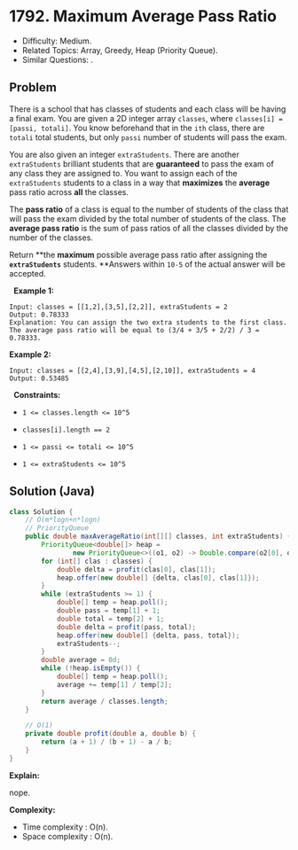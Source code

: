 # 1792. Maximum Average Pass Ratio

- Difficulty: Medium.
- Related Topics: Array, Greedy, Heap (Priority Queue).
- Similar Questions: .

## Problem

There is a school that has classes of students and each class will be having a final exam. You are given a 2D integer array ```classes```, where ```classes[i] = [passi, totali]```. You know beforehand that in the ```ith``` class, there are ```totali``` total students, but only ```passi``` number of students will pass the exam.

You are also given an integer ```extraStudents```. There are another ```extraStudents``` brilliant students that are **guaranteed** to pass the exam of any class they are assigned to. You want to assign each of the ```extraStudents``` students to a class in a way that **maximizes** the **average** pass ratio across **all** the classes.

The **pass ratio** of a class is equal to the number of students of the class that will pass the exam divided by the total number of students of the class. The **average pass ratio** is the sum of pass ratios of all the classes divided by the number of the classes.

Return **the **maximum** possible average pass ratio after assigning the **```extraStudents```** students. **Answers within ```10-5``` of the actual answer will be accepted.

 
**Example 1:**

```
Input: classes = [[1,2],[3,5],[2,2]], extraStudents = 2
Output: 0.78333
Explanation: You can assign the two extra students to the first class. The average pass ratio will be equal to (3/4 + 3/5 + 2/2) / 3 = 0.78333.
```

**Example 2:**

```
Input: classes = [[2,4],[3,9],[4,5],[2,10]], extraStudents = 4
Output: 0.53485
```

 
**Constraints:**


	
- ```1 <= classes.length <= 10^5```
	
- ```classes[i].length == 2```
	
- ```1 <= passi <= totali <= 10^5```
	
- ```1 <= extraStudents <= 10^5```



## Solution (Java)

```java
class Solution {
    // O(m*logn+n*logn)
    // PriorityQueue
    public double maxAverageRatio(int[][] classes, int extraStudents) {
        PriorityQueue<double[]> heap =
                new PriorityQueue<>((o1, o2) -> Double.compare(o2[0], o1[0]));
        for (int[] clas : classes) {
            double delta = profit(clas[0], clas[1]);
            heap.offer(new double[] {delta, clas[0], clas[1]});
        }
        while (extraStudents >= 1) {
            double[] temp = heap.poll();
            double pass = temp[1] + 1;
            double total = temp[2] + 1;
            double delta = profit(pass, total);
            heap.offer(new double[] {delta, pass, total});
            extraStudents--;
        }
        double average = 0d;
        while (!heap.isEmpty()) {
            double[] temp = heap.poll();
            average += temp[1] / temp[2];
        }
        return average / classes.length;
    }

    // O(1)
    private double profit(double a, double b) {
        return (a + 1) / (b + 1) - a / b;
    }
}
```

**Explain:**

nope.

**Complexity:**

* Time complexity : O(n).
* Space complexity : O(n).
